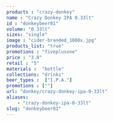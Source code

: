 ```yaml
---
products : "crazy-donkey"
name : "Crazy Donkey IPA 0.33lt"
id : "donkeybeer01"
volume: "0.33lt"
sizes: "single"
image : "cider-branded_1000x.jpg"
products_list: "true"
promotions : "fiveplusone"
price : "3.8"
retail : "5"
materials :  "bottle"
collections: "drinks"
beer_types :  ["I.P.A."]
promotions : [""]
url: "donkey/crazy-donkey-ipa-0-33lt"
aliases: 
    - "crazy-donkey-ipa-0-33lt"
slug: "donkeybeer01"
---
```

